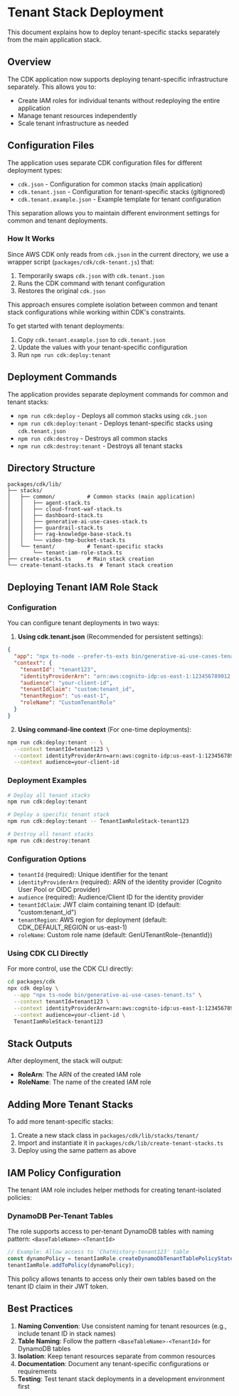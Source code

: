 # Tenant Stack Deployment

This document explains how to deploy tenant-specific stacks separately from the main application stack.

## Overview

The CDK application now supports deploying tenant-specific infrastructure separately. This allows you to:
- Create IAM roles for individual tenants without redeploying the entire application
- Manage tenant resources independently
- Scale tenant infrastructure as needed

## Configuration Files

The application uses separate CDK configuration files for different deployment types:

- `cdk.json` - Configuration for common stacks (main application)
- `cdk.tenant.json` - Configuration for tenant-specific stacks (gitignored)
- `cdk.tenant.example.json` - Example template for tenant configuration

This separation allows you to maintain different environment settings for common and tenant deployments.

### How It Works

Since AWS CDK only reads from `cdk.json` in the current directory, we use a wrapper script (`packages/cdk/cdk-tenant.js`) that:
1. Temporarily swaps `cdk.json` with `cdk.tenant.json`
2. Runs the CDK command with tenant configuration
3. Restores the original `cdk.json`

This approach ensures complete isolation between common and tenant stack configurations while working within CDK's constraints.

To get started with tenant deployments:
1. Copy `cdk.tenant.example.json` to `cdk.tenant.json`
2. Update the values with your tenant-specific configuration
3. Run `npm run cdk:deploy:tenant`

## Deployment Commands

The application provides separate deployment commands for common and tenant stacks:

- `npm run cdk:deploy` - Deploys all common stacks using `cdk.json`
- `npm run cdk:deploy:tenant` - Deploys tenant-specific stacks using `cdk.tenant.json`
- `npm run cdk:destroy` - Destroys all common stacks
- `npm run cdk:destroy:tenant` - Destroys all tenant stacks

## Directory Structure

```
packages/cdk/lib/
├── stacks/
│   ├── common/          # Common stacks (main application)
│   │   ├── agent-stack.ts
│   │   ├── cloud-front-waf-stack.ts
│   │   ├── dashboard-stack.ts
│   │   ├── generative-ai-use-cases-stack.ts
│   │   ├── guardrail-stack.ts
│   │   ├── rag-knowledge-base-stack.ts
│   │   └── video-tmp-bucket-stack.ts
│   └── tenant/          # Tenant-specific stacks
│       └── tenant-iam-role-stack.ts
├── create-stacks.ts     # Main stack creation
└── create-tenant-stacks.ts  # Tenant stack creation
```

## Deploying Tenant IAM Role Stack

### Configuration

You can configure tenant deployments in two ways:

1. **Using cdk.tenant.json** (Recommended for persistent settings):
```json
{
  "app": "npx ts-node --prefer-ts-exts bin/generative-ai-use-cases-tenant.ts",
  "context": {
    "tenantId": "tenant123",
    "identityProviderArn": "arn:aws:cognito-idp:us-east-1:123456789012:userpool/us-east-1_XXXXXXXX",
    "audience": "your-client-id",
    "tenantIdClaim": "custom:tenant_id",
    "tenantRegion": "us-east-1",
    "roleName": "CustomTenantRole"
  }
}
```

2. **Using command-line context** (For one-time deployments):
```bash
npm run cdk:deploy:tenant -- \
  --context tenantId=tenant123 \
  --context identityProviderArn=arn:aws:cognito-idp:us-east-1:123456789012:userpool/us-east-1_XXXXXXXX \
  --context audience=your-client-id
```

### Deployment Examples

```bash
# Deploy all tenant stacks
npm run cdk:deploy:tenant

# Deploy a specific tenant stack
npm run cdk:deploy:tenant -- TenantIamRoleStack-tenant123

# Destroy all tenant stacks
npm run cdk:destroy:tenant
```

### Configuration Options

- `tenantId` (required): Unique identifier for the tenant
- `identityProviderArn` (required): ARN of the identity provider (Cognito User Pool or OIDC provider)
- `audience` (required): Audience/Client ID for the identity provider
- `tenantIdClaim`: JWT claim containing tenant ID (default: "custom:tenant_id")
- `tenantRegion`: AWS region for deployment (default: CDK_DEFAULT_REGION or us-east-1)
- `roleName`: Custom role name (default: GenUTenantRole-{tenantId})

### Using CDK CLI Directly

For more control, use the CDK CLI directly:

```bash
cd packages/cdk
npx cdk deploy \
  --app "npx ts-node bin/generative-ai-use-cases-tenant.ts" \
  --context tenantId=tenant123 \
  --context identityProviderArn=arn:aws:cognito-idp:us-east-1:123456789012:userpool/us-east-1_XXXXXXXX \
  --context audience=your-client-id \
  TenantIamRoleStack-tenant123
```

## Stack Outputs

After deployment, the stack will output:
- **RoleArn**: The ARN of the created IAM role
- **RoleName**: The name of the created IAM role

## Adding More Tenant Stacks

To add more tenant-specific stacks:

1. Create a new stack class in `packages/cdk/lib/stacks/tenant/`
2. Import and instantiate it in `packages/cdk/lib/create-tenant-stacks.ts`
3. Deploy using the same pattern as above

## IAM Policy Configuration

The tenant IAM role includes helper methods for creating tenant-isolated policies:

### DynamoDB Per-Tenant Tables
The role supports access to per-tenant DynamoDB tables with naming pattern: `<BaseTableName>-<TenantId>`

```typescript
// Example: Allow access to 'ChatHistory-tenant123' table
const dynamoPolicy = tenantIamRole.createDynamoDbTenantTablePolicyStatement('ChatHistory');
tenantIamRole.addToPolicy(dynamoPolicy);
```

This policy allows tenants to access only their own tables based on the tenant ID claim in their JWT token.

## Best Practices

1. **Naming Convention**: Use consistent naming for tenant resources (e.g., include tenant ID in stack names)
2. **Table Naming**: Follow the pattern `<BaseTableName>-<TenantId>` for DynamoDB tables
3. **Isolation**: Keep tenant resources separate from common resources
4. **Documentation**: Document any tenant-specific configurations or requirements
5. **Testing**: Test tenant stack deployments in a development environment first
